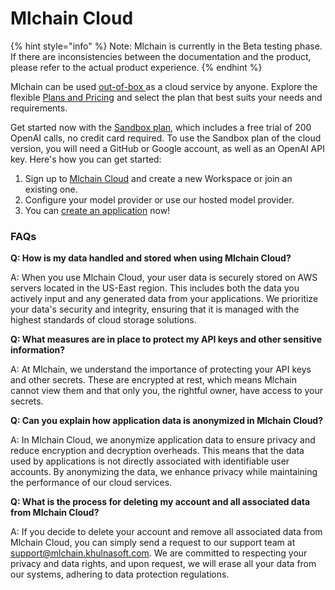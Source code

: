 # Mlchain Cloud



{% hint style="info" %}
Note: Mlchain is currently in the Beta testing phase. If there are inconsistencies between the documentation and the product, please refer to the actual product experience.
{% endhint %}

Mlchain can be used [out-of-box ](https://cloud.mlchain.khulnasoft.com/apps)as a cloud service by anyone. Explore the flexible [Plans and Pricing](https://mlchain.khulnasoft.com/pricing) and select the plan that best suits your needs and requirements.

Get started now with the [Sandbox plan](http://cloud.mlchain.khulnasoft.com), which includes a free trial of 200 OpenAI calls, no credit card required. To use the Sandbox plan of the cloud version, you will need a GitHub or Google account, as well as an OpenAI API key. Here's how you can get started:

1. Sign up to [Mlchain Cloud](https://cloud.mlchain.khulnasoft.com) and create a new Workspace or join an existing one.
2. Configure your model provider or use our hosted model provider.
3. You can [create an application](../guides/application-orchestrate/creating-an-application.md) now!

### FAQs

**Q: How is my data handled and stored when using Mlchain Cloud?**

A: When you use Mlchain Cloud, your user data is securely stored on AWS servers located in the US-East region. This includes both the data you actively input and any generated data from your applications. We prioritize your data's security and integrity, ensuring that it is managed with the highest standards of cloud storage solutions.

**Q: What measures are in place to protect my API keys and other sensitive information?**

A: At Mlchain, we understand the importance of protecting your API keys and other secrets. These are encrypted at rest, which means Mlchain cannot view them and that only you, the rightful owner, have access to your secrets.

**Q: Can you explain how application data is anonymized in Mlchain Cloud?**

A: In Mlchain Cloud, we anonymize application data to ensure privacy and reduce encryption and decryption overheads. This means that the data used by applications is not directly associated with identifiable user accounts. By anonymizing the data, we enhance privacy while maintaining the performance of our cloud services.

**Q: What is the process for deleting my account and all associated data from Mlchain Cloud?**

A: If you decide to delete your account and remove all associated data from Mlchain Cloud, you can simply send a request to our support team at support@mlchain.khulnasoft.com. We are committed to respecting your privacy and data rights, and upon request, we will erase all your data from our systems, adhering to data protection regulations.
